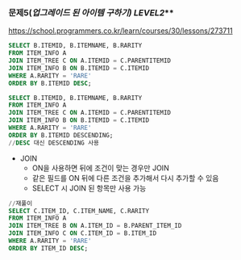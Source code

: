 ### 문제5(**업그레이드 된 아이템 구하기*) LEVEL2***

https://school.programmers.co.kr/learn/courses/30/lessons/273711

```sql
SELECT B.ITEMID, B.ITEMNAME, B.RARITY
FROM ITEM_INFO A
JOIN ITEM_TREE C ON A.ITEMID = C.PARENTITEMID
JOIN ITEM_INFO B ON B.ITEMID = C.ITEMID
WHERE A.RARITY = 'RARE'
ORDER BY B.ITEMID DESC;
```

```sql
SELECT B.ITEMID, B.ITEMNAME, B.RARITY
FROM ITEM_INFO A
JOIN ITEM_TREE C ON A.ITEMID = C.PARENTITEMID
JOIN ITEM_INFO B ON B.ITEMID = C.ITEMID
WHERE A.RARITY = 'RARE'
ORDER BY B.ITEMID DESCENDING;
//DESC 대신 DESCENDING 사용
```

- JOIN
    - ON을 사용하면 뒤에 조건이 맞는 경우만 JOIN
    - 같은 필드를 ON 뒤에 다른 조건을 추가해서 다시 추가할 수 있음
    - SELECT 시 JOIN 된 항목만 사용 가능

```sql
//재풀이
SELECT C.ITEM_ID, C.ITEM_NAME, C.RARITY
FROM ITEM_INFO A
JOIN ITEM_TREE B ON A.ITEM_ID = B.PARENT_ITEM_ID
JOIN ITEM_INFO C ON C.ITEM_ID = B.ITEM_ID	
WHERE A.RARITY = 'RARE'
ORDER BY ITEM_ID DESC;

```